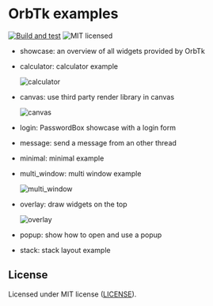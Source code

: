 # OrbTk examples

[![Build and test](https://github.com/redox-os/orbtk/workflows/CI/badge.svg)](https://github.com/redox-os/orbtk/actions)
![MIT licensed](https://img.shields.io/badge/license-MIT-blue.svg)

* showcase: an overview of all widgets provided by OrbTk
* calculator: calculator example

    ![calculator](https://gitlab.redox-os.org/redox-os/assets/-/raw/master/screenshots/Calculator.png)

* canvas: use third party render library in canvas

    ![canvas](https://gitlab.redox-os.org/redox-os/assets/-/raw/master/screenshots/orbtk_examples/canvas_example.jpg)

* login: PasswordBox showcase with a login form
* message: send a message from an other thread
* minimal: minimal example
* multi_window: multi window example

    ![multi_window](https://gitlab.redox-os.org/redox-os/assets/-/raw/master/screenshots/orbtk_examples/multi_window.jpg)

* overlay: draw widgets on the top

    ![overlay](https://gitlab.redox-os.org/redox-os/assets/-/raw/master/screenshots/orbtk_examples/overlay_example.jpg)

* popup: show how to open and use a popup

* stack: stack layout example

## License

Licensed under MIT license ([LICENSE](../LICENSE)).
